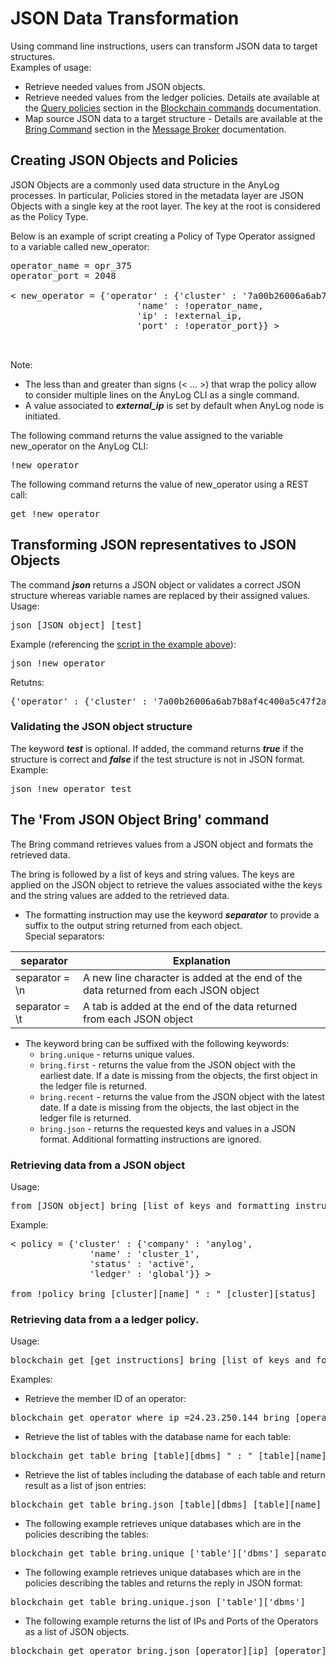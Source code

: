 # JSON Data Transformation

Using command line instructions, users can transform JSON data to target structures.    
Examples of usage:
* Retrieve needed values from JSON objects.
* Retrieve needed values from the ledger policies. Details ate available at the [Query policies](https://github.com/AnyLog-co/documentation/blob/master/blockchain%20commands.md#query-policies) 
section in the [Blockchain commands](https://github.com/AnyLog-co/documentation/blob/master/blockchain%20commands.md#blockchain-commands) documentation. 
* Map source JSON data to a target structure - Details are available at the [Bring Command](https://github.com/AnyLog-co/documentation/blob/master/message%20broker.md#bring-command)
section in the [Message Broker](https://github.com/AnyLog-co/documentation/blob/master/message%20broker.md#using-a-message-broker) documentation.


## Creating JSON Objects and Policies

JSON Objects are a commonly used data structure in the AnyLog processes. In particular, Policies stored in the metadata 
layer are JSON Objects with a single key at the root layer. The key at the root is considered as the Policy Type.  

Below is an example of script creating a Policy of Type Operator assigned to a variable called new_operator:

<pre>
operator_name = opr_375
operator_port = 2048

< new_operator = {'operator' : {'cluster' : '7a00b26006a6ab7b8af4c400a5c47f2a',
                        'name' : !operator_name,
                        'ip' : !external_ip,
                        'port' : !operator_port}} >


</pre>

Note:
* The less than and greater than signs (< ... >) that wrap the policy allow to consider multiple lines on the AnyLog CLI as a single command.
* A value associated to ***external_ip*** is set by default when AnyLog node is initiated. 

The following command returns the value assigned to the variable new_operator on the AnyLog CLI:
<pre>
!new_operator
</pre>
The following command returns the value of new_operator using a REST call:
<pre>
get !new_operator
</pre>

## Transforming JSON representatives to JSON Objects

The command ***json*** returns a JSON object or validates a correct JSON structure whereas variable names are replaced by their assigned values.     
Usage:
<pre>
json [JSON object] [test]
</pre>
 
Example (referencing the [script in the example above](#creating-json-objects-and-policies)):
<pre>
json !new_operator
</pre>
Retutns:
<pre>
{'operator' : {'cluster' : '7a00b26006a6ab7b8af4c400a5c47f2a', 'name' : "opr_375", 'ip' : "24.23.250.144", 'port' : "2048"}}
</pre>
 

### Validating the JSON object structure
The keyword ***test*** is optional. If added, the command returns ***true*** if the structure is correct and ***false*** if the test structure is not in JSON format.
Example:
<pre>
json !new_operator test
</pre>

## The 'From JSON Object Bring' command

The Bring command retrieves values from a JSON object and formats the retrieved data.

The bring is followed by a list of keys and string values. The keys are applied on the JSON object to retrieve the
values associated withe the keys and the string values are added to the retrieved data. 
   
* The formatting instruction may use the keyword ***separator*** to provide a suffix to the output string returned from each object.  
Special separators:

| separator  | Explanation |
| ---- | ------------|
| separator = \n | A new line character is added at the end of the data returned from each JSON object  |
| separator = \t | A tab is added at the end of the data returned from each JSON object  |
  
* The keyword bring can be suffixed with the following keywords:     
    * ```bring.unique``` - returns unique values.  
    * ```bring.first``` - returns the value from the JSON object with the earliest date. If a date is missing from the objects, the first object in the ledger file is returned.
    * ```bring.recent``` - returns the value from the JSON object with the latest date. If a date is missing from the objects, the last object in the ledger file is returned.  
    * ```bring.json``` - returns the requested keys and values in a JSON format. Additional formatting instructions are ignored.
    


### Retrieving data from a JSON object
Usage:
<pre>
from [JSON object] bring [list of keys and formatting instructions]
</pre>

Example:
<pre>
< policy = {'cluster' : {'company' : 'anylog',
               'name' : 'cluster_1',
               'status' : 'active',
               'ledger' : 'global'}} >

from !policy bring [cluster][name] " : " [cluster][status]
</pre>

### Retrieving data from a a ledger policy.
Usage:
<pre>
blockchain get [get instructions] bring [list of keys and formatting instructions]
</pre>

Examples:

* Retrieve the member ID of an operator:
<pre>
blockchain get operator where ip =24.23.250.144 bring [operator][member]
</pre>

* Retrieve the list of tables with the database name for each table:
<pre>
blockchain get table bring [table][dbms] " : " [table][name] \n
</pre>

* Retrieve the list of tables including the database of each table and return result as a list of json entries:
<pre>
blockchain get table bring.json [table][dbms] [table][name]
</pre>

* The following example retrieves unique databases which are in the policies describing the tables:  
<pre>
blockchain get table bring.unique ['table']['dbms'] separator = " " 
</pre>

* The following example retrieves unique databases which are in the policies describing the tables and returns the reply in JSON format:  
<pre>
blockchain get table bring.unique.json ['table']['dbms']
</pre>

* The following example returns the list of IPs and Ports of the Operators as a list of JSON objects.
<pre>
blockchain get operator bring.json [operator][ip] [operator][port]
</pre>

